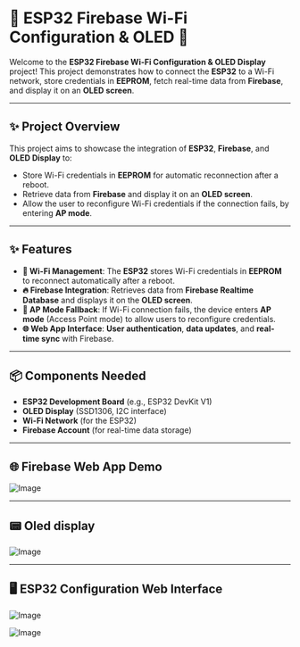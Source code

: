 # 🌟 **ESP32 Firebase Wi-Fi Configuration & OLED** 🌟

Welcome to the **ESP32 Firebase Wi-Fi Configuration & OLED Display** project! This project demonstrates how to connect the **ESP32** to a Wi-Fi network, store credentials in **EEPROM**, fetch real-time data from **Firebase**, and display it on an **OLED screen**.

---

## ✨ **Project Overview**

This project aims to showcase the integration of **ESP32**, **Firebase**, and **OLED Display** to:
- Store Wi-Fi credentials in **EEPROM** for automatic reconnection after a reboot.
- Retrieve data from **Firebase** and display it on an **OLED screen**.
- Allow the user to reconfigure Wi-Fi credentials if the connection fails, by entering **AP mode**.

---

## ✨ **Features**

- **📶 Wi-Fi Management**: The **ESP32** stores Wi-Fi credentials in **EEPROM** to reconnect automatically after a reboot.
- **🔥 Firebase Integration**: Retrieves data from **Firebase Realtime Database** and displays it on the **OLED screen**.
- **🔄 AP Mode Fallback**: If Wi-Fi connection fails, the device enters **AP mode** (Access Point mode) to allow users to reconfigure credentials.
- **🌐 Web App Interface**: **User authentication**, **data updates**, and **real-time sync** with Firebase.

---

## 📦 **Components Needed**

- **ESP32 Development Board** (e.g., ESP32 DevKit V1)
- **OLED Display** (SSD1306, I2C interface)
- **Wi-Fi Network** (for the ESP32)
- **Firebase Account** (for real-time data storage)

---

## 🌐 **Firebase Web App Demo**
![Image](https://github.com/user-attachments/assets/0e16c78b-ba4c-4ea3-bbe2-e0f08eefbd06)

---


## 📟 **Oled display**
![Image](https://github.com/user-attachments/assets/13642ea6-d47d-4b7c-80d9-86e8f7e2c2be)

---

## 🖥️ **ESP32 Configuration Web Interface**
![Image](https://github.com/user-attachments/assets/1592db3d-aba8-4ed0-b926-03b6a4331552)

![Image](https://github.com/user-attachments/assets/87b99f82-b645-4f40-a6d9-2aabfdac0340)




